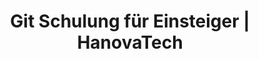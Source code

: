 ---
title: Git Schulung für Einsteiger | HanovaTech
description: Ein Einsteigerkurs, der die Grundlagen von Git, einem verteilten Versionskontrollsystem, vermittelt.
weight: 3

course:
  name: Git Basics
  slogan: Ein eintägiger Kurs, der Ihnen die Grundlagen von Git näher bringt.
  emoji: 🐙
  description: Dieser Kurs bietet eine umfassende Einführung in Git, ein beliebtes verteiltes Versionskontrollsystem. Sie lernen die grundlegenden Konzepte von Git kennen, einschließlich Repositorys, Commits, Branches und Merging. Der Kurs deckt auch Themen wie die Einrichtung eines Git-Repositorys, das Hinzufügen und Verwalten von Dateien sowie die Zusammenarbeit mit anderen Entwicklern ab.
  level:
    rank: Einsteiger
    text: Für Einsteiger geeignet
  duration:
    total: 1
    unit: Tag
    text: in einem Tag
  price: 800€

  roadmap:
    heading: Lernen Sie den Umgang mit Linux und der Kommandozeile
    description: Sie sind mit Linux und der Kommandozeile konfrontiert und haben keine Ahnung, wie Sie eigentlich funktioniert? Wir zeigen Ihnen, wie Sie die Kommandozeile effektiv nutzen.
    target_audience: Ideal für alle nicht IT-ler die regelmäßig mit Linux konfrontiert sind oder Kommandozeilen generell verstehen möchten.
    goals: Unser Ziel ist es, dass jeder Teilnehmer die Grundlagen von Linux und der Bash kennt und versteht und selbstständig damit arbeiten kann.
    benefits: Arbeiten Sie selbstbewusster mit der Kommandozeile und seien Sie in der Lage, kleinere Probleme selbstständig zu beheben.

  content:
    heading: Unsere Schulungsinhalte
    description: In einem Tag Git Kurs vermitteln wir von grundlagen Git bishin zu Repository-Verwaltung und Projektarbeit was Sie wissen müssen.
    bulletpoints:
      - Einführung in Git
      - Repositorys und Commits
      - Branches und Merging
      - Einrichtung und Konfiguration
      - Dateiverwaltung
    details:
    - title: Git-Grundlagen
      description: In diesem Abschnitt werden die grundlegenden Konzepte und Funktionen von Git vorgestellt. Sie werden lernen, was Git ist, wie es funktioniert und warum es ein so wichtiges Werkzeug für die Softwareentwicklung ist. Wir werden uns mit Befehlen wie git init, git add, git commit und git push vertraut machen und verstehen, wie sie verwendet werden, um Änderungen zu verfolgen und zu verwalten.
    - title: Versionskontrolle
      description: Hier werden wir tiefer in die Konzepte der Versionskontrolle eintauchen. Sie werden verstehen, warum die Verfolgung von Änderungen in einem Projekt wichtig ist und wie Git dabei hilft, den Überblick über diese Änderungen zu behalten. Wir werden uns mit Branching, Merging und Konfliktlösung beschäftigen, um effektiv mit verschiedenen Entwicklungslinien umzugehen.
    - title: Repository-Verwaltung
      description: Dieser Abschnitt konzentriert sich auf die Verwaltung von Git-Repositories. Sie werden lernen, wie sie neue Repositories erstellen, bestehende Repositories klonen und entfernte Repositories hinzufügen können. Wir werden uns auch mit Themen wie Forking, Cloning, und Pull Requests auseinandersetzen, um effektiv mit anderen Entwicklern zusammenzuarbeiten und Codebeiträge zu verwalten.
    - title: Zusammenarbeit
      description: In diesem letzten Teil des Kurses werden wir uns darauf konzentrieren, wie Git die Zusammenarbeit in einem Entwicklerteam erleichtert. Wir werden uns mit Strategien für effektives Teamwork befassen, wie das Arbeiten mit Feature-Branches, Code-Reviews und Continuous Integration. Die Teilnehmer werden lernen, wie sie Konflikte bei der Zusammenarbeit lösen und wie sie Git effizient nutzen können, um die Produktivität und Qualität ihrer Projekte zu steigern.
---